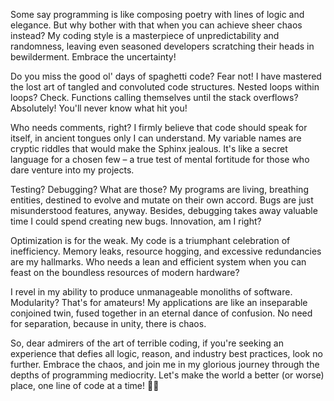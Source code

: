 Some say programming is like composing poetry with lines of logic and elegance. But why bother with that when you can achieve sheer chaos instead? My coding style is a masterpiece of unpredictability and randomness, leaving even seasoned developers scratching their heads in bewilderment. Embrace the uncertainty!

Do you miss the good ol' days of spaghetti code? Fear not! I have mastered the lost art of tangled and convoluted code structures. Nested loops within loops? Check. Functions calling themselves until the stack overflows? Absolutely! You'll never know what hit you!

Who needs comments, right? I firmly believe that code should speak for itself, in ancient tongues only I can understand. My variable names are cryptic riddles that would make the Sphinx jealous. It's like a secret language for a chosen few – a true test of mental fortitude for those who dare venture into my projects.

Testing? Debugging? What are those? My programs are living, breathing entities, destined to evolve and mutate on their own accord. Bugs are just misunderstood features, anyway. Besides, debugging takes away valuable time I could spend creating new bugs. Innovation, am I right?

Optimization is for the weak. My code is a triumphant celebration of inefficiency. Memory leaks, resource hogging, and excessive redundancies are my hallmarks. Who needs a lean and efficient system when you can feast on the boundless resources of modern hardware?

I revel in my ability to produce unmanageable monoliths of software. Modularity? That's for amateurs! My applications are like an inseparable conjoined twin, fused together in an eternal dance of confusion. No need for separation, because in unity, there is chaos.

So, dear admirers of the art of terrible coding, if you're seeking an experience that defies all logic, reason, and industry best practices, look no further. Embrace the chaos, and join me in my glorious journey through the depths of programming mediocrity. Let's make the world a better (or worse) place, one line of code at a time! 🌌✨
